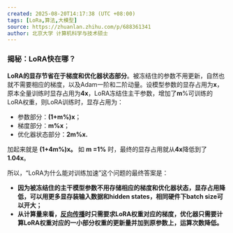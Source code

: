 ```yaml
---
created: 2025-08-20T14:17:38 (UTC +08:00)
tags: [LoRa,算法,大模型]
source: https://zhuanlan.zhihu.com/p/688361341
author: 北京大学 计算机科学与技术硕士
---
```

### 揭秘：LoRA快在哪？

**LoRA的显存节省在于梯度和优化器状态部分**。被冻结住的参数不用更新，自然也就不需要相应的梯度，以及Adam一阶和二阶动量。设模型参数的显存占用为**x**，原本全量训练时显存占用为**4x**，LoRA冻结住主干参数，增加了**m**%可训练的LoRA权重，则LoRA训练时，显存占用为：

-   参数部分：**(1+m%)x**；
-   梯度部分：**m%x**；
-   优化器状态部分：**2m%x.**

加起来就是 **(1+4m%)x。** 如 **m =1%** 时，最终的显存占用就从**4x**降低到了**1.04x**。

所以，“LoRA为什么能对训练加速”这个问题的最终答案是：

-   **因为被冻结住的主干模型参数不用存储相应的梯度和优化器状态，显存占用降低，可以用更多显存装输入数据和hidden states，相同硬件下batch size可以开大；**
-   **从计算量来看，[反向传播](https://zhida.zhihu.com/search?content_id=241099546&content_type=Article&match_order=1&q=%E5%8F%8D%E5%90%91%E4%BC%A0%E6%92%AD&zhida_source=entity)时只需要求LoRA权重对应的梯度，优化器只需要计算LoRA权重对应的一小部分权重的更新量并加到原参数上，运算次数降低。**
